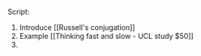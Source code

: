 
Script:

1. Introduce [[Russell's conjugation]]
2. Example [[Thinking fast and slow - UCL study $50]]
3. 